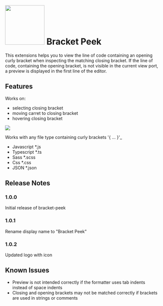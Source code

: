 
# <img src="https://raw.githubusercontent.com/j0meinaster/bracket-peek/master/logo.jpg" width="128" height="128"> Bracket Peek

This extensions helps you to view the line of code containing an opening curly bracket when inspecting the matching closing bracket.
If the line of code, containing the opening bracket, is not visible in the current view port, a preview is displayed in the first line of the editor.

## Features
Works on:
- selecting closing bracket
- moving carret to closing bracket
- hovering closing bracket

![](https://raw.githubusercontent.com/j0meinaster/bracket-peek/master/preview.gif)


Works with any file type containing curly brackets '{ ... }'_
- Javascript    *.js
- Typescript    *.ts
- Sass          *.scss
- Css           *.css
- JSON          *.json

## Release Notes

### 1.0.0
Initial release of bracket-peek
### 1.0.1
Rename display name to "Bracket Peek"
### 1.0.2
Updated logo with icon

## Known Issues

- Preview is not intended correctly if the formatter uses tab indents instead of space indents
- Closing and opening brackets may not be matched correctly if brackets are used in strings or comments